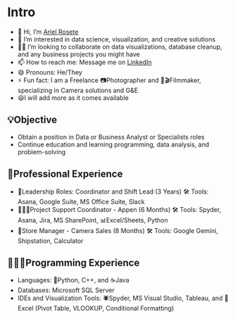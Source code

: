 # Intro
- 👋 Hi, I’m [Ariel Rosete](https://github.com/a001-ari/a001-ari)
- 👀 I’m interested in data science, visualization, and creative solutions 
- 🤜🤛 I’m looking to collaborate on data visualizations, database cleanup, and any business projects you might have
- 📫 How to reach me: Message me on [LinkedIn](https://www.linkedin.com/in/arielrosete/)
- 😄 Pronouns: He/They
- ⚡ Fun fact: I am a Freelance 📷Photographer and 🎥🎬Filmmaker, specializing in Camera solutions and G&E
- 😆I will add more as it comes available

## 💡Objective
- Obtain a position in Data or Business Analyst or Specialists roles
- Continue education and learning programming, data analysis, and problem-solving

## 💼Professional Experience
- 🧾Leadership Roles: Coordinator and Shift Lead (3 Years) 
🛠️ Tools: Asana, Google Suite, MS Office Suite, Slack
- 👨🏻‍💻Project Support Coordinator - Appen (6 Months) 
🛠️ Tools: Spyder, Asana, Jira, MS SharePoint, 📊Excel/Sheets, Python 
- 📸Store Manager - Camera Sales (8 Months)
🛠️ Tools: Google Gemini, Shipstation, Calculator

## 👨🏻‍💻Programming Experience
- Languages: 🐍Python, C++, and ☕️Java
- Databases: Microsoft SQL Server
- IDEs and Visualization Tools: 🕷️Spyder, MS Visual Studio, Tableau, and 🧮Excel (Pivot Table, VLOOKUP, Conditional Formatting)
